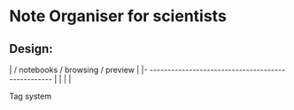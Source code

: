 Note Organiser for scientists
=============================

Design:
 ----------------------------------------------------------------
| / notebooks \/ browsing \/ preview                             |
|-             --------------------------------------------------
|
|
|
|




Tag system
